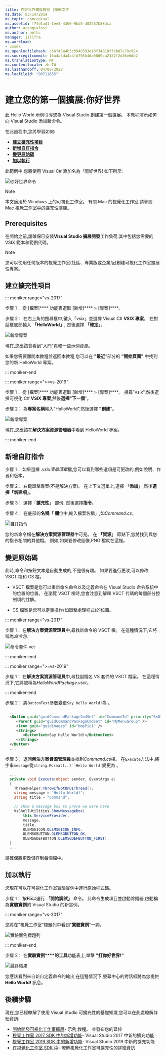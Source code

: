 ```yaml
---
title: 你好世界擴展教程 |微軟文件
ms.date: 03/14/2019
ms.topic: conceptual
ms.assetid: f74e1ad1-1ee5-4360-9bd5-d82467b884ca
author: acangialosi
ms.author: anthc
manager: jillfra
ms.workload:
- vssdk
ms.openlocfilehash: c66f48a4b3c5948393e10f34810f3cb87c78c924
ms.sourcegitcommit: 16a4a5da4a4fd795b46a0869ca2152f2d36e6db2
ms.translationtype: MT
ms.contentlocale: zh-TW
ms.lasthandoff: 04/06/2020
ms.locfileid: "80711655"
---
```

# <a name="create-your-first-extension-hello-world"></a>建立您的第一個擴展:你好世界

此 Hello World 示例引導您為 Visual Studio 創建第一個擴展。 本教程演示如何向 Visual Studio 添加新命令。

在此過程中,您將學習如何:

* **[建立擴充性項目](#create-an-extensibility-project)**
* **[新增自訂指令](#add-a-custom-command)**
* **[變更原始碼](#modify-the-source-code)**
* **[加以執行](#run-it)**

此範例中,您將使用 Visual C# 添加名為「問好世界! 如下所示:

![你好世界命令](media/hello-world-say-hello-world.png)

> [!NOTE]
> 本文適用於 Windows 上的可視化工作室。 有關 Mac 的視覺化工作室,請參閱[Mac 視覺工作室中的擴充性演練](/visualstudio/mac/extending-visual-studio-mac-walkthrough)。

## <a name="prerequisites"></a>Prerequisites

在開始之前,請確保已安裝**Visual Studio 擴展開發**工作負荷,其中包括您需要的 VSIX 範本和範例代碼。

> [!NOTE]
> 您可以使用任何版本的視覺工作室(社區、專業版或企業版)創建可視化工作室擴展性專案。

## <a name="create-an-extensibility-project"></a>建立擴充性項目

::: moniker range="vs-2017"

步驟 1： 從 [檔案]**** 功能表選取 [新增]**** > [專案]****。

步驟 2： 在右上角的搜尋框中,鍵入「vsix」並選擇 Visual C# **VSIX 專案**。 在對話框底部輸入 **「HelloWorld」,** 然後選擇 **「確定**」。

![新增專案](media/hello-world-new-project.png)

現在,您應該會看到"入門"頁和一些示例資源。

如果您需要離開本教程並返回本教程,您可以在 **"最近**"部分的 **"開始頁面"** 中找到您的新 HelloWorld 專案。

::: moniker-end

::: moniker range=">=vs-2019"

步驟 1： 從 [檔案]**** 功能表選取 [新增]**** > [專案]****。 搜尋"vsix",然後選擇可視化 C# **VSIX 專案**,然後**選擇"下一個**"。

步驟 2： 為**專案名稱**輸入"HelloWorld",然後選擇 **"創建**"。

![新增專案](media/hello-world-new-project-2019.png)

現在,您應該在**解決方案資源管理器**中看到 HelloWorld 專案。

::: moniker-end

## <a name="add-a-custom-command"></a>新增自訂指令

步驟 1： 如果選擇 *.vsix清單清單*檔,您可以看到哪些選項是可更改的,例如說明、作者和版本。

步驟 2： 右鍵單擊專案(不是解決方案)。 在上下文選單上,選擇 **「添加**」,然後**選擇「新建項**」。

步驟 3： 選擇「**擴充性**」 部份, 然後選擇**指令**。

步驟 4： 在底部的**名稱「 欄**位中,輸入檔案名稱」,如*Command.cs*。

![自訂指令](media/hello-world-vsix-command.png)

您的新命令檔在**解決方案資源管理器**中可見。 在 **「資源」** 節點下,您將找到與您的指令相關的其他檔。 例如,如果要修改圖像,PNG 檔就在這裡。

## <a name="modify-the-source-code"></a>變更原始碼

此時,命令和按鈕文本是自動生成的,不是很有趣。 如果要進行更改,可以修改 VSCT 檔和 CS 檔。

* VSCT 檔案是您可以重新命名命令以及定義命令在 Visual Studio 命令系統中的位置的位置。 在瀏覽 VSCT 檔時,您會注意到解釋 VSCT 代碼的每個部分控制項的註解。

* CS 檔案是您可以定義操作(如單擊處理程式)的位置。

::: moniker range="vs-2017"

步驟 1： 在**解決方案資源管理員**中,尋找新命令的 VSCT 檔。 在這種情況下,它將稱為*命令包.*

![命令套件 vct](media/hello-world-command-package-vsct.png)

::: moniker-end

::: moniker range=">=vs-2019"

步驟 1： 在**解決方案資源管理員**中,尋找副檔名 VS 套件的 VSCT 檔案。 在這種情況下,它將被稱為*HelloWorldPackage.vsct。*

::: moniker-end

步驟 2： 將`ButtonText`參數變更`Say Hello World!`為 。

```xml
  ...
  <Button guid="guidCommandPackageCmdSet" id="CommandId" priority="0x0100" type="Button">
     <Parent guid="guidCommandPackageCmdSet" id="MyMenuGroup" />
     <Icon guid="guidImages" id="bmpPic1" />
     <Strings>
        <ButtonText>Say Hello World!</ButtonText>
     </Strings>
  </Button>
  ...
```

步驟 3： 返回**解決方案資源管理員**並找到*Command.cs*檔。 在`Execute`方法中,將字串`message`從`string.Format(..)``Hello World!`變更為 。

```csharp
  ...
  private void Execute(object sender, EventArgs e)
  {
    ThreadHelper.ThrowIfNotOnUIThread();
    string message = "Hello World!";
    string title = "Command";

    // Show a message box to prove we were here
    VsShellUtilities.ShowMessageBox(
        this.ServiceProvider,
        message,
        title,
        OLEMSGICON.OLEMSGICON_INFO,
        OLEMSGBUTTON.OLEMSGBUTTON_OK,
        OLEMSGDEFBUTTON.OLEMSGDEFBUTTON_FIRST);
  }
  ...
```

請確保將更改儲存到每個檔中。

## <a name="run-it"></a>加以執行

您現在可以在可視化工作室實驗實例中運行原始程式碼。

步驟 1： 按**F5**以運行 **「開始調試」** 命令。 此命令生成項目並啟動除錯器,啟動稱為**實驗實例**的 Visual Studio 的新實例。

::: moniker range="vs-2017"

您將在"視覺工作室"標題列中看到"**實驗實例**"一詞。

![實驗實例標題列](media/hello-world-exp-instance.png)

::: moniker-end

步驟 2： 在**實驗實例****的工具**功能表上,單擊 **"打你好世界!"**

![最終結果](media/hello-world-final-result.png)

您應該看到來自新自定義命令的輸出,在這種情況下,螢幕中心的對話框將為您提供**Hello World!** 訊息。

## <a name="next-steps"></a>後續步驟

現在,您已經瞭解了使用 Visual Studio 可擴充性的基礎知識,您可以在此處瞭解詳細資訊:

* [開始開發可視化工作室擴展](starting-to-develop-visual-studio-extensions.md)- 示例,教程。 並發布您的延伸
* [視覺工作室 2017 SDK 中的新增功能](what-s-new-in-the-visual-studio-2017-sdk.md)- Visual Studio 2017 中新的擴充功能
* [視覺工作室 2019 SDK 中的新增功能](whats-new-visual-studio-2019-sdk.md)- Visual Studio 2019 中新的擴充功能
* [在視覺化工作室 SDK 中](internals/inside-the-visual-studio-sdk.md)- 瞭解視覺化工作室可擴充性的詳細資訊

